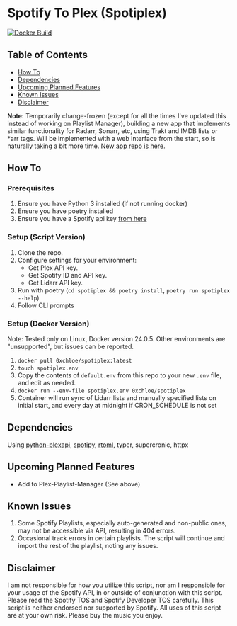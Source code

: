 # Spotify To Plex (Spotiplex)
[![Docker Build](https://github.com/cmathews393/spotify-to-plex/actions/workflows/docker-image.yml/badge.svg)](https://github.com/cmathews393/spotify-to-plex/actions/workflows/docker-image.yml)
## Table of Contents

- [How To](#how-to)
- [Dependencies](#dependencies)
- [Upcoming Planned Features](#upcoming-planned-features)
- [Known Issues](#known-issues)
- [Disclaimer](#disclaimer)

**Note:** Temporarily change-frozen (except for all the times I've updated this instead of working on Playlist Manager), building a new app that implements similar functionality for Radarr, Sonarr, etc, using Trakt and IMDB lists or *arr tags. Will be implemented with a web interface from the start, so is naturally taking a bit more time. [New app repo is here](https://github.com/cmathews393/plex-playlist-manager).

## How To

### Prerequisites

1. Ensure you have Python 3 installed (if not running docker)
2. Ensure you have poetry installed
3. Ensure you have a Spotify api key [from here](https://developer.spotify.com/documentation/web-api/tutorials/getting-started)

### Setup (Script Version)

1. Clone the repo.
2. Configure settings for your environment:
   - Get Plex API key.
   - Get Spotify ID and API key.
   - Get Lidarr API key.
3. Run with poetry (`cd spotiplex && poetry install`, `poetry run spotiplex --help`)
4. Follow CLI prompts

### Setup (Docker Version)

Note: Tested only on Linux, Docker version 24.0.5. Other environments are "unsupported", but issues can be reported.

1. `docker pull 0xchloe/spotiplex:latest`
2. `touch spotiplex.env`
3. Copy the contents of `default.env` from this repo to your new `.env` file, and edit as needed.
4. `docker run --env-file spotiplex.env 0xchloe/spotiplex`
5. Container will run sync of Lidarr lists and manually specified lists on initial start, and every day at midnight if CRON_SCHEDULE is not set

## Dependencies

Using [python-plexapi](https://github.com/pkkid/python-plexapi), [spotipy](https://github.com/spotipy-dev/spotipy), [rtoml](https://github.com/samuelcolvin/rtoml), typer, supercronic, httpx

## Upcoming Planned Features

- Add to Plex-Playlist-Manager (See above)

## Known Issues

1. Some Spotify Playlists, especially auto-generated and non-public ones, may not be accessible via API, resulting in 404 errors.
2. Occasional track errors in certain playlists. The script will continue and import the rest of the playlist, noting any issues.

## Disclaimer

I am not responsible for how you utilize this script, nor am I responsible for your usage of the Spotify API, in or outside of conjunction with this script. Please read the Spotify TOS and Spotify Developer TOS carefully. This script is neither endorsed nor supported by Spotify. All uses of this script are at your own risk. Please buy the music you enjoy.
